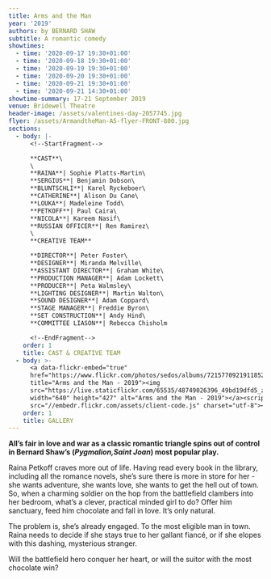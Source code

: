 ```yaml
---
title: Arms and the Man
year: '2019'
authors: by BERNARD SHAW
subtitle: A romantic comedy
showtimes:
  - time: '2020-09-17 19:30+01:00'
  - time: '2020-09-18 19:30+01:00'
  - time: '2020-09-19 19:30+01:00'
  - time: '2020-09-20 19:30+01:00'
  - time: '2020-09-21 19:30+01:00'
  - time: '2020-09-21 14:30+01:00'
showtime-summary: 17-21 September 2019
venue: Bridewell Theatre
header-image: /assets/valentines-day-2057745.jpg
flyer: /assets/ArmandtheMan-A5-flyer-FRONT-800.jpg
sections:
  - body: |-
      <!--StartFragment-->

      **CAST**\
      \
      **RAINA**| Sophie Platts-Martin\
      **SERGIUS**| Benjamin Dobson\
      **BLUNTSCHLI**| Karel Ryckeboer\
      **CATHERINE**| Alison Du Cane\
      **LOUKA**| Madeleine Todd\
      **PETKOFF**| Paul Caira\
      **NICOLA**| Kareem Nasif\
      **RUSSIAN OFFICER**| Ren Ramirez\
      \
      **CREATIVE TEAM**

      **DIRECTOR**| Peter Foster\
      **DESIGNER**| Miranda Melville\
      **ASSISTANT DIRECTOR**| Graham White\
      **PRODUCTION MANAGER**| Adam Lockett\
      **PRODUCER**| Peta Walmsley\
      **LIGHTING DESIGNER**| Martin Walton\
      **SOUND DESIGNER**| Adam Coppard\
      **STAGE MANAGER**| Freddie Byron\
      **SET CONSTRUCTION**| Andy Hind\
      **COMMITTEE LIASON**| Rebecca Chisholm

      <!--EndFragment-->
    order: 1
    title: CAST & CREATIVE TEAM
  - body: >-
      <a data-flickr-embed="true"
      href="https://www.flickr.com/photos/sedos/albums/72157709219118523"
      title="Arms and the Man - 2019"><img
      src="https://live.staticflickr.com/65535/48749026396_49bd19dfd5_z.jpg"
      width="640" height="427" alt="Arms and the Man - 2019"></a><script async
      src="//embedr.flickr.com/assets/client-code.js" charset="utf-8"></script>
    order: 1
    title: GALLERY
---
```

<!--StartFragment-->

**All’s fair in love and war as a classic romantic triangle spins out of control in Bernard Shaw’s (*Pygmalion,Saint Joan*) most popular play.**

Raina Petkoff craves more out of life. Having read every book in the library, including all the romance novels, she’s sure there is more in store for her - she wants adventure, she wants love, she wants to get the hell out of town. So, when a charming soldier on the hop from the battlefield clambers into her bedroom, what’s a clever, practical minded girl to do? Offer him\
sanctuary, feed him chocolate and fall in love. It’s only natural.

The problem is, she’s already engaged. To the most eligible man in town. Raina needs to decide if she stays true to her gallant fiancé, or if she elopes with this dashing, mysterious stranger.

Will the battlefield hero conquer her heart, or will the suitor with the most chocolate win?

<!--EndFragment-->
